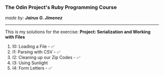 <h3>The Odin Project's Ruby Programming Course</h3>
<i>made by: <b>Jairus G. Jimenez</b> </i>
<hr>
This is my solutions for the exercise: <b>Project: Serialization and Working with Files</b><br>
<ol>
	<li>I0: Loading a File - ✅</li>
	<li>I1: Parsing with CSV - ✅</li>
	<li>I2: Cleaning up our Zip Codes - ✅</li>
	<li>I3: Using Sunlight</li>
	<li>I4: Form Letters - ✅</li>
</ol>